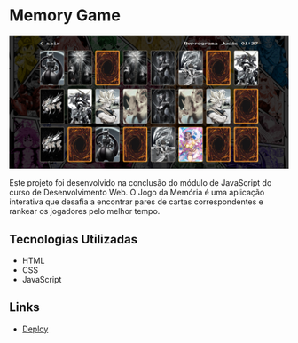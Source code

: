 # Memory Game

![Memory Game](./images/memory-game-background.png)

Este projeto foi desenvolvido na conclusão do módulo de JavaScript do curso de Desenvolvimento Web. O Jogo da Memória é uma aplicação interativa que desafia a encontrar pares de cartas correspondentes e rankear os jogadores pelo melhor tempo.

## Tecnologias Utilizadas

- HTML
- CSS
- JavaScript

## Links

- [Deploy](https://odilonenrique.github.io/Memory-Game/)
